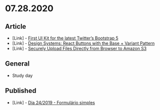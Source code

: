 # 07.28.2020

## Article

- \[Link\] - [First UI Kit for the latest Twitter’s Bootstrap 5](https://blog.bitsrc.io/first-ui-kit-for-the-latest-twitters-bootstrap-5-c02c4a7aca9d)
- \[Link\] - [Design Systems: React Buttons with the Base + Variant Pattern](https://blog.bitsrc.io/design-systems-react-buttons-with-the-base-variant-pattern-c56a3b394aaf)
- \[Link\] - [Securely Upload Files Directly from Browser to Amazon S3](https://blog.bitsrc.io/securely-upload-files-directly-from-browser-to-amazon-s3-b953c934ce4d)

## General

- Study day

## Published

- \[Link\] - [Dia 24/2019 - Formulário simples](https://nerdcalistenico.com.br/hemersonvianna/artigos/daysofcode/2019/dia-24-formulario-simples/)
